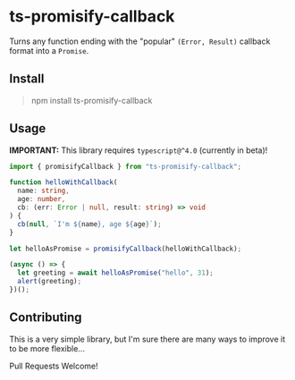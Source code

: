 # ts-promisify-callback

Turns any function ending with the "popular" `(Error, Result)` callback format into a `Promise`.

## Install

> npm install ts-promisify-callback

## Usage

**IMPORTANT:** This library requires `typescript@^4.0` (currently in beta)!

```ts
import { promisifyCallback } from "ts-promisify-callback";

function helloWithCallback(
  name: string,
  age: number,
  cb: (err: Error | null, result: string) => void
) {
  cb(null, `I'm ${name}, age ${age}`);
}

let helloAsPromise = promisifyCallback(helloWithCallback);

(async () => {
  let greeting = await helloAsPromise("hello", 31);
  alert(greeting);
})();
```

## Contributing

This is a very simple library, but I'm sure there are many ways to improve it to be more flexible...

Pull Requests Welcome!
